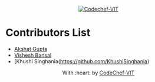 <p align="center"><a href="https://www.codechefvit.com" target="_blank"><img src="https://s3.amazonaws.com/codechef_shared/sites/all/themes/abessive/logo-3.png" title="CodeChef-VIT" alt="Codechef-VIT"></a>
</p>

# Contributors List
* [Akshat Gupta](https://github.com/akshatvg)
* [Vishesh Bansal](https://github.com/VisheshBansal)
* [Khushi Singhania(https://github.com/KhushiSinghania)

<p align="center">
	With :heart: by <a href="https://www.codechefvit.com" target="_blank">CodeChef-VIT</a>
</p>
